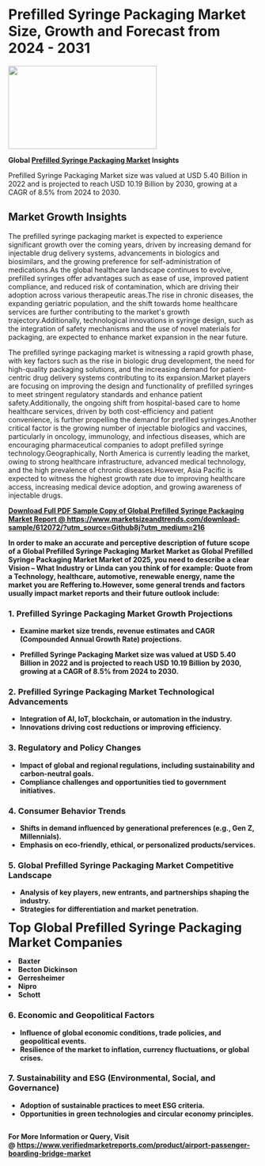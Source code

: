 <H1>Prefilled Syringe Packaging Market Size, Growth and Forecast from 2024 - 2031</H1><img class="aligncenter size-medium wp-image-584254" src="https://thirdeyenews.in/wp-content/uploads/2024/09/Global-Market-Research-300x168.jpeg" alt="" width="300" height="168" /><p><strong>Global&nbsp;<a href="https://www.marketsizeandtrends.com/download-sample/612072/?utm_source=Github8j?utm_medium=216">Prefilled Syringe Packaging Market</a> Insights</strong></p><p>Prefilled Syringe Packaging Market size was valued at USD 5.40 Billion in 2022 and is projected to reach USD 10.19 Billion by 2030, growing at a CAGR of 8.5% from 2024 to 2030.</p><p><h2>Market Growth Insights</h2> <p>The prefilled syringe packaging market is expected to experience significant growth over the coming years, driven by increasing demand for injectable drug delivery systems, advancements in biologics and biosimilars, and the growing preference for self-administration of medications.As the global healthcare landscape continues to evolve, prefilled syringes offer advantages such as ease of use, improved patient compliance, and reduced risk of contamination, which are driving their adoption across various therapeutic areas.The rise in chronic diseases, the expanding geriatric population, and the shift towards home healthcare services are further contributing to the market's growth trajectory.Additionally, technological innovations in syringe design, such as the integration of safety mechanisms and the use of novel materials for packaging, are expected to enhance market expansion in the near future.</p> <p><strong><a href="#"></a></strong></p> <p>The prefilled syringe packaging market is witnessing a rapid growth phase, with key factors such as the rise in biologic drug development, the need for high-quality packaging solutions, and the increasing demand for patient-centric drug delivery systems contributing to its expansion.Market players are focusing on improving the design and functionality of prefilled syringes to meet stringent regulatory standards and enhance patient safety.Additionally, the ongoing shift from hospital-based care to home healthcare services, driven by both cost-efficiency and patient convenience, is further propelling the demand for prefilled syringes.Another critical factor is the growing number of injectable biologics and vaccines, particularly in oncology, immunology, and infectious diseases, which are encouraging pharmaceutical companies to adopt prefilled syringe technology.Geographically, North America is currently leading the market, owing to strong healthcare infrastructure, advanced medical technology, and the high prevalence of chronic diseases.However, Asia Pacific is expected to witness the highest growth rate due to improving healthcare access, increasing medical device adoption, and growing awareness of injectable drugs.<p><strong><a href="#"></p><p><span class=""><strong>Download Full PDF Sample Copy of Global Prefilled Syringe Packaging Market Report</strong> @ <a href="https://www.marketsizeandtrends.com/download-sample/612072/?utm_source=Github8j?utm_medium=216" target="_blank">https://www.marketsizeandtrends.com/download-sample/612072/?utm_source=Github8j?utm_medium=216</a></span></p><p>In order to make an accurate and perceptive description of future scope of a Global&nbsp;Prefilled Syringe Packaging Market Market as Global&nbsp;Prefilled Syringe Packaging Market Market of 2025, you need to describe a clear Vision &ndash; What Industry or Linda can you think of for example: Quote from a Technology, healthcare, automotive, renewable energy, name the market you are Reffering to.However, some general trends and factors usually impact market reports and their future outlook include:</p><h3>1.&nbsp;<strong>Prefilled Syringe Packaging Market Growth Projections</strong></h3><ul><li>Examine market size trends, revenue estimates and CAGR (Compounded Annual Growth Rate) projections.</li><li><p>Prefilled Syringe Packaging Market size was valued at USD 5.40 Billion in 2022 and is projected to reach USD 10.19 Billion by 2030, growing at a CAGR of 8.5% from 2024 to 2030.</p></li></ul><h3>2.&nbsp;<strong>Prefilled Syringe Packaging Market Technological Advancements</strong></h3><ul><li>Integration of AI, IoT, blockchain, or automation in the industry.</li><li>Innovations driving cost reductions or improving efficiency.</li></ul><h3>3.&nbsp;<strong>Regulatory and Policy Changes</strong></h3><ul><li>Impact of global and regional regulations, including sustainability and carbon-neutral goals.</li><li>Compliance challenges and opportunities tied to government initiatives.</li></ul><h3>4.&nbsp;<strong>Consumer Behavior Trends</strong></h3><ul><li>Shifts in demand influenced by generational preferences (e.g., Gen Z, Millennials).</li><li>Emphasis on eco-friendly, ethical, or personalized products/services.</li></ul><h3>5.&nbsp;<strong>Global Prefilled Syringe Packaging Market Competitive Landscape</strong></h3><ul><li>Analysis of key players, new entrants, and partnerships shaping the industry.</li><li>Strategies for differentiation and market penetration.</li></ul><p data-pm-slice="1 1 []"><span style="color: inherit; font-family: inherit; font-size: 25px;">Top Global Prefilled Syringe Packaging Market Companies</span></p><div class="" data-test-id=""><p><li>Baxter</li><li> Becton Dickinson</li><li> Gerresheimer</li><li> Nipro</li><li> Schott</li></p></div><h3>6.&nbsp;<strong>Economic and Geopolitical Factors</strong></h3><ul><li>Influence of global economic conditions, trade policies, and geopolitical events.</li><li>Resilience of the market to inflation, currency fluctuations, or global crises.</li></ul><h3>7.&nbsp;<strong>Sustainability and ESG (Environmental, Social, and Governance)</strong></h3><ul><li>Adoption of sustainable practices to meet ESG criteria.</li><li>Opportunities in green technologies and circular economy principles.</li></ul><h2><strong style="font-size: 14px;">For More Information or Query, Visit @&nbsp;</strong><a style="background-color: #ffffff; font-size: 14px;" href="https://www.marketsizeandtrends.com/report/prefilled-syringe-packaging-market/" target="_blank">https://www.verifiedmarketreports.com/product/airport-passenger-boarding-bridge-market</a></h2>